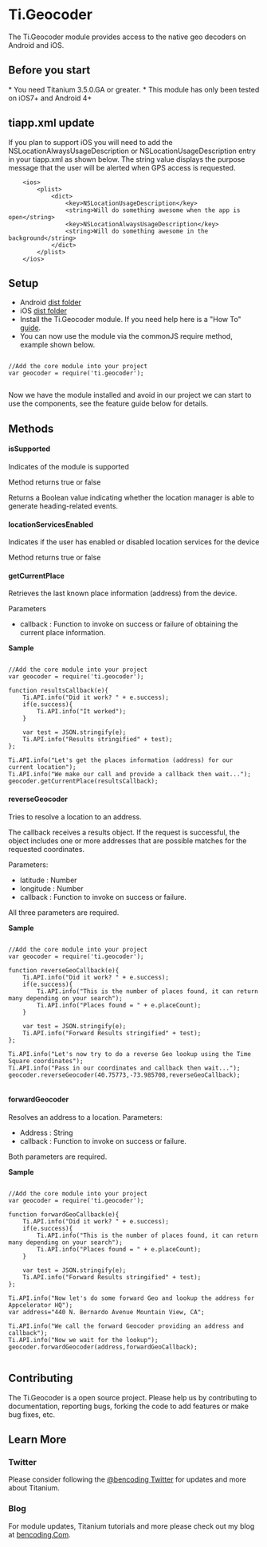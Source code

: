 <h1>Ti.Geocoder</h1>

The Ti.Geocoder module provides access to the native geo decoders on Android and iOS.

<h2>Before you start</h2>
* You need Titanium 3.5.0.GA or greater.
* This module has only been tested on iOS7+ and Android 4+

<h2>tiapp.xml update</h2>

If you plan to support iOS you will need to add the NSLocationAlwaysUsageDescription or NSLocationUsageDescription entry in your tiapp.xml as shown below.  The string value displays the purpose message that the user will be alerted when GPS access is requested.
~~~
    <ios>
        <plist>
            <dict>
                <key>NSLocationUsageDescription</key>
                <string>Will do something awesome when the app is open</string>
                <key>NSLocationAlwaysUsageDescription</key>
                <string>Will do something awesome in the background</string>
            </dict>
        </plist>
    </ios>
~~~

<h2>Setup</h2>

* Android [dist folder](https://github.com/benbahrenburg/Ti.Geocoder/tree/master/android/dist) 
* iOS [dist folder](https://github.com/benbahrenburg/Ti.Geocoder/tree/master/iphone/dist) 
* Install the Ti.Geocoder module. If you need help here is a "How To" [guide](https://wiki.appcelerator.org/display/guides/Configuring+Apps+to+Use+Modules). 
* You can now use the module via the commonJS require method, example shown below.

<pre><code>
//Add the core module into your project
var geocoder = require('ti.geocoder');

</code></pre>

Now we have the module installed and avoid in our project we can start to use the components, see the feature guide below for details.


<h2>Methods</h2>

<h4>isSupported</h4>

Indicates of the module is supported

Method returns true or false

Returns a Boolean value indicating whether the location manager is able to generate heading-related events.

<h4>locationServicesEnabled</h4>

Indicates if the user has enabled or disabled location services for the device

Method returns true or false

<h4>getCurrentPlace</h4>

Retrieves the last known place information (address) from the device.

Parameters
* callback : Function to invoke on success or failure of obtaining the current place information.

<b>Sample</b>

<pre><code>
//Add the core module into your project
var geocoder = require('ti.geocoder');

function resultsCallback(e){
	Ti.API.info("Did it work? " + e.success);
	if(e.success){
		Ti.API.info("It worked");
	}	

	var test = JSON.stringify(e);
	Ti.API.info("Results stringified" + test);
};

Ti.API.info("Let's get the places information (address) for our current location");
Ti.API.info("We make our call and provide a callback then wait...");
geocoder.getCurrentPlace(resultsCallback);
</code></pre>

<h4>reverseGeocoder</h4>

Tries to resolve a location to an address.

The callback receives a results object. If the request is successful, the object includes one or more addresses that are possible matches for the requested coordinates.

Parameters:
* latitude : Number
* longitude : Number
* callback : Function to invoke on success or failure.


All three parameters are required.

<b>Sample</b>

<pre><code>
//Add the core module into your project
var geocoder = require('ti.geocoder');

function reverseGeoCallback(e){
	Ti.API.info("Did it work? " + e.success);
	if(e.success){
		Ti.API.info("This is the number of places found, it can return many depending on your search");
		Ti.API.info("Places found = " + e.placeCount);	
	}	

	var test = JSON.stringify(e);
	Ti.API.info("Forward Results stringified" + test);
};

Ti.API.info("Let's now try to do a reverse Geo lookup using the Time Square coordinates");
Ti.API.info("Pass in our coordinates and callback then wait...");
geocoder.reverseGeocoder(40.75773,-73.985708,reverseGeoCallback);

</code></pre>

<h4>forwardGeocoder</h4>

Resolves an address to a location.
Parameters:
* Address : String
* callback : Function to invoke on success or failure.

Both parameters are required.

<b>Sample</b>

<pre><code>
//Add the core module into your project
var geocoder = require('ti.geocoder');

function forwardGeoCallback(e){
	Ti.API.info("Did it work? " + e.success);
	if(e.success){
		Ti.API.info("This is the number of places found, it can return many depending on your search");
		Ti.API.info("Places found = " + e.placeCount);	
	}	

	var test = JSON.stringify(e);
	Ti.API.info("Forward Results stringified" + test);
};

Ti.API.info("Now let's do some forward Geo and lookup the address for Appcelerator HQ");
var address="440 N. Bernardo Avenue Mountain View, CA";

Ti.API.info("We call the forward Geocoder providing an address and callback");
Ti.API.info("Now we wait for the lookup");
geocoder.forwardGeocoder(address,forwardGeoCallback);

</code></pre>

<h2>Contributing</h2>

The Ti.Geocoder is a open source project.  Please help us by contributing to documentation, reporting bugs, forking the code to add features or make bug fixes, etc.

<h2>Learn More</h2>

<h3>Twitter</h3>

Please consider following the [@bencoding Twitter](http://www.twitter.com/bencoding) for updates and more about Titanium.

<h3>Blog</h3>

For module updates, Titanium tutorials and more please check out my blog at [bencoding.Com](http://bencoding.com). 
